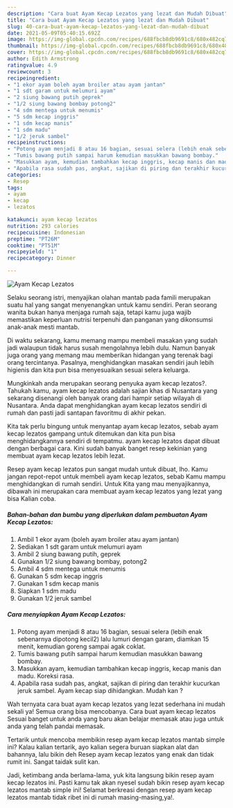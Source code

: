 ```yaml
---
description: "Cara buat Ayam Kecap Lezatos yang lezat dan Mudah Dibuat"
title: "Cara buat Ayam Kecap Lezatos yang lezat dan Mudah Dibuat"
slug: 40-cara-buat-ayam-kecap-lezatos-yang-lezat-dan-mudah-dibuat
date: 2021-05-09T05:40:15.692Z
image: https://img-global.cpcdn.com/recipes/688fbcb8db9691c8/680x482cq70/ayam-kecap-lezatos-foto-resep-utama.jpg
thumbnail: https://img-global.cpcdn.com/recipes/688fbcb8db9691c8/680x482cq70/ayam-kecap-lezatos-foto-resep-utama.jpg
cover: https://img-global.cpcdn.com/recipes/688fbcb8db9691c8/680x482cq70/ayam-kecap-lezatos-foto-resep-utama.jpg
author: Edith Armstrong
ratingvalue: 4.9
reviewcount: 3
recipeingredient:
- "1 ekor ayam boleh ayam broiler atau ayam jantan"
- "1 sdt garam untuk melumuri ayam"
- "2 siung bawang putih geprek"
- "1/2 siung bawang bombay potong2"
- "4 sdm mentega untuk menumis"
- "5 sdm kecap inggris"
- "1 sdm kecap manis"
- "1 sdm madu"
- "1/2 jeruk sambel"
recipeinstructions:
- "Potong ayam menjadi 8 atau 16 bagian, sesuai selera (lebih enak sebenarnya dipotong kecil2) lalu lumuri dengan garam, diamkan 15 menit, kemudian goreng sampai agak coklat."
- "Tumis bawang putih sampai harum kemudian masukkan bawang bombay."
- "Masukkan ayam, kemudian tambahkan kecap inggris, kecap manis dan madu. Koreksi rasa."
- "Apabila rasa sudah pas, angkat, sajikan di piring dan terakhir kucurkan jeruk sambel. Ayam kecap siap dihidangkan. Mudah kan ?"
categories:
- Resep
tags:
- ayam
- kecap
- lezatos

katakunci: ayam kecap lezatos 
nutrition: 293 calories
recipecuisine: Indonesian
preptime: "PT26M"
cooktime: "PT51M"
recipeyield: "1"
recipecategory: Dinner

---
```



![Ayam Kecap Lezatos](https://img-global.cpcdn.com/recipes/688fbcb8db9691c8/680x482cq70/ayam-kecap-lezatos-foto-resep-utama.jpg)

Selaku seorang istri, menyajikan olahan mantab pada famili merupakan suatu hal yang sangat menyenangkan untuk kamu sendiri. Peran seorang  wanita bukan hanya menjaga rumah saja, tetapi kamu juga wajib memastikan keperluan nutrisi terpenuhi dan panganan yang dikonsumsi anak-anak mesti mantab.

Di waktu  sekarang, kamu memang mampu membeli masakan yang sudah jadi walaupun tidak harus susah mengolahnya lebih dulu. Namun banyak juga orang yang memang mau memberikan hidangan yang terenak bagi orang tercintanya. Pasalnya, menghidangkan masakan sendiri jauh lebih higienis dan kita pun bisa menyesuaikan sesuai selera keluarga. 



Mungkinkah anda merupakan seorang penyuka ayam kecap lezatos?. Tahukah kamu, ayam kecap lezatos adalah sajian khas di Nusantara yang sekarang disenangi oleh banyak orang dari hampir setiap wilayah di Nusantara. Anda dapat menghidangkan ayam kecap lezatos sendiri di rumah dan pasti jadi santapan favoritmu di akhir pekan.

Kita tak perlu bingung untuk menyantap ayam kecap lezatos, sebab ayam kecap lezatos gampang untuk ditemukan dan kita pun bisa menghidangkannya sendiri di tempatmu. ayam kecap lezatos dapat dibuat dengan berbagai cara. Kini sudah banyak banget resep kekinian yang membuat ayam kecap lezatos lebih lezat.

Resep ayam kecap lezatos pun sangat mudah untuk dibuat, lho. Kamu jangan repot-repot untuk membeli ayam kecap lezatos, sebab Kamu mampu menghidangkan di rumah sendiri. Untuk Kita yang mau menyajikannya, dibawah ini merupakan cara membuat ayam kecap lezatos yang lezat yang bisa Kalian coba.

<!--inarticleads1-->

##### Bahan-bahan dan bumbu yang diperlukan dalam pembuatan Ayam Kecap Lezatos:

1. Ambil 1 ekor ayam (boleh ayam broiler atau ayam jantan)
1. Sediakan 1 sdt garam untuk melumuri ayam
1. Ambil 2 siung bawang putih, geprek
1. Gunakan 1/2 siung bawang bombay, potong2
1. Ambil 4 sdm mentega untuk menumis
1. Gunakan 5 sdm kecap inggris
1. Gunakan 1 sdm kecap manis
1. Siapkan 1 sdm madu
1. Gunakan 1/2 jeruk sambel




<!--inarticleads2-->

##### Cara menyiapkan Ayam Kecap Lezatos:

1. Potong ayam menjadi 8 atau 16 bagian, sesuai selera (lebih enak sebenarnya dipotong kecil2) lalu lumuri dengan garam, diamkan 15 menit, kemudian goreng sampai agak coklat.
1. Tumis bawang putih sampai harum kemudian masukkan bawang bombay.
1. Masukkan ayam, kemudian tambahkan kecap inggris, kecap manis dan madu. Koreksi rasa.
1. Apabila rasa sudah pas, angkat, sajikan di piring dan terakhir kucurkan jeruk sambel. Ayam kecap siap dihidangkan. Mudah kan ?




Wah ternyata cara buat ayam kecap lezatos yang lezat sederhana ini mudah sekali ya! Semua orang bisa mencobanya. Cara buat ayam kecap lezatos Sesuai banget untuk anda yang baru akan belajar memasak atau juga untuk anda yang telah pandai memasak.

Tertarik untuk mencoba membikin resep ayam kecap lezatos mantab simple ini? Kalau kalian tertarik, ayo kalian segera buruan siapkan alat dan bahannya, lalu bikin deh Resep ayam kecap lezatos yang enak dan tidak rumit ini. Sangat taidak sulit kan. 

Jadi, ketimbang anda berlama-lama, yuk kita langsung bikin resep ayam kecap lezatos ini. Pasti kamu tak akan nyesel sudah bikin resep ayam kecap lezatos mantab simple ini! Selamat berkreasi dengan resep ayam kecap lezatos mantab tidak ribet ini di rumah masing-masing,ya!.

